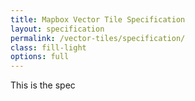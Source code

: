 ```yaml
---
title: Mapbox Vector Tile Specification
layout: specification
permalink: /vector-tiles/specification/
class: fill-light
options: full
---
```


This is the spec